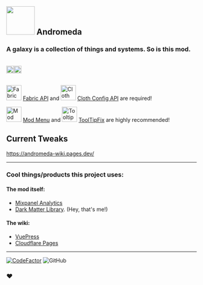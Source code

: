 ## <img src="https://us-east-1.tixte.net/uploads/melontini.tixte.co/andromeda_512.png" width="75" height="75"> Andromeda
### A galaxy is a collection of things and systems. So is this mod.

<br/>
<a href="https://www.curseforge.com/minecraft/mc-mods/andromeda"><img src="https://cf.way2muchnoise.eu/title/639198.svg" alt="" height="20"></a><a href="https://modrinth.com/mod/andromeda"><img src="https://img.shields.io/modrinth/dt/TseYlb0f?label=modrinth" alt="" height="20"></a>
<br/>
<br/>

<img alt="Fabric API icon" src="https://cdn.modrinth.com/data/P7dR8mSH/icon.png" width="40" height="40"></img> [Fabric API](https://modrinth.com/mod/fabric-api) and <img alt="Cloth Config icon" src="https://cdn.modrinth.com/data/9s6osm5g/icon.png" width="40" height="40"> [Cloth Config API](https://modrinth.com/mod/cloth-config) are required!

<img alt="Mod Menu icon" src="https://cdn.modrinth.com/data/mOgUt4GM/icon.png" width="40" height="40"></img> [Mod Menu](https://modrinth.com/mod/modmenu) and <img alt="TooltipFix icon" src="https://cdn.modrinth.com/data/2RKFTmiB/e2ebd2a3e0b5f30ed8d1084b79c568895a12f656.png" width="40" height="40"> [ToolTipFix](https://modrinth.com/mod/modmenu) are highly recommended!

## Current Tweaks

https://andromeda-wiki.pages.dev/

***

### Cool things/products this project uses:

#### The mod itself:<br/>
- [Mixpanel Analytics](https://mixpanel.com/home)
- [Dark Matter Library](https://github.com/melontini/dark-matter). (Hey, that's me!)

#### The wiki:<br/>
- [VuePress](https://v2.vuepress.vuejs.org/)
- [Cloudflare Pages](https://pages.cloudflare.com/)

***

[![CodeFactor](https://www.codefactor.io/repository/github/melontini/andromeda/badge)](https://www.codefactor.io/repository/github/melontini/andromeda)
![GitHub](https://img.shields.io/github/license/melontini/andromeda)

### ❤️

